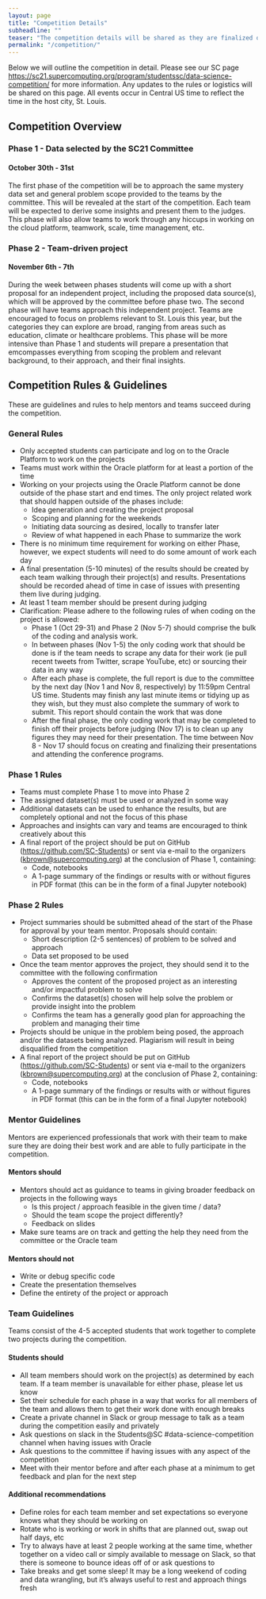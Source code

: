 ```yaml
---
layout: page
title: "Competition Details"
subheadline: ""
teaser: "The competition details will be shared as they are finalized on this page, with linkouts to other pages, blogs, etc as they appear. Please let us know if anything is unclear on this page."
permalink: "/competition/"
---
```


Below we will outline the competition in detail. Please see our SC page https://sc21.supercomputing.org/program/studentssc/data-science-competition/ for more information. Any updates to the rules or logistics will be shared on this page. All events occur in Central US time to reflect the time in the host city, St. Louis.

## Competition Overview

### Phase 1 - Data selected by the SC21 Committee
#### October 30th - 31st

The first phase of the competition will be to approach the same mystery data set and general problem scope provided to the teams by the committee. This will be revealed at the start of the competition. Each team will be expected to derive some insights and present them to the judges. This phase will also allow teams to work through any hiccups in working on the cloud platform, teamwork, scale, time management, etc.

### Phase 2 - Team-driven project 
#### November 6th - 7th

During the week between phases students will come up with a short proposal for an independent project, including the proposed data source(s), which will be approved by the committee before phase two. The second phase will have teams approach this independent project. Teams are encouraged to focus on problems relevant to St. Louis this year, but the categories they can explore are broad, ranging from areas such as education, climate or healthcare problems. This phase will be more intensive than Phase 1 and students will prepare a presentation that emcompasses everything from scoping the problem and relevant background, to their approach, and their final insights.

## Competition Rules & Guidelines
These are guidelines and rules to help mentors and teams succeed during the competition. 

### General Rules
- Only accepted students can participate and log on to the Oracle Platform to work on the projects
- Teams must work within the Oracle platform for at least a portion of the time
- Working on your projects using the Oracle Platform cannot be done outside of the phase start and end times. The only project related work that should happen outside of the phases include:
  - Idea generation and creating the project proposal
  - Scoping and planning for the weekends
  - Initiating data sourcing as desired, locally to transfer later
  - Review of what happened in each Phase to summarize the work
- There is no minimum time requirement for working on either Phase, however, we expect students will need to do some amount of work each day
- A final presentation (5-10 minutes) of the results should be created by each team walking through their project(s) and results. Presentations should be recorded ahead of time in case of issues with presenting them live during judging. 
- At least 1 team member should be present during judging
- Clarification: Please adhere to the following rules of when coding on the project is allowed:
  - Phase 1 (Oct 29-31) and Phase 2 (Nov 5-7) should comprise the bulk of the coding and analysis work.
  - In between phases (Nov 1-5) the only coding work that should be done is if the team needs to scrape any data for their work (ie pull recent tweets from Twitter, scrape YouTube, etc) or sourcing their data in any way
  - After each phase is complete, the full report is due to the committee by the next day (Nov 1 and Nov 8, respectively) by 11:59pm Central US time. Students may finish any last minute items or tidying up as they wish, but they must also complete the summary of work to submit. This report should contain the work that was done
  - After the final phase, the only coding work that may be completed to finish off their projects before judging (Nov 17) is to clean up any figures they may need for their presentation. The time between Nov 8 - Nov 17 should focus on creating and finalizing their presentations and attending the conference programs. 

### Phase 1 Rules 
- Teams must complete Phase 1 to move into Phase 2
- The assigned dataset(s) must be used or analyzed in some way
- Additional datasets can be used to enhance the results, but are completely optional and not the focus of this phase
- Approaches and insights can vary and teams are encouraged to think creatively about this
- A final report of the project should be put on GitHub (https://github.com/SC-Students) or sent via e-mail to the organizers (kbrown@supercomputing.org) at the conclusion of Phase 1, containing:
  - Code, notebooks
  - A 1-page summary of the findings or results with or without figures in PDF format (this can be in the form of a final Jupyter notebook)

### Phase 2 Rules
- Project summaries should be submitted ahead of the start of the Phase for approval by your team mentor. Proposals should contain:
  - Short description (2-5 sentences) of problem to be solved and approach
  - Data set proposed to be used
- Once the team mentor approves the project, they should send it to the committee with the following confirmation
  - Approves the content of the proposed project as an interesting and/or impactful problem to solve
  - Confirms the dataset(s) chosen will help solve the problem or provide insight into the problem
  - Confirms the team has a generally good plan for approaching the problem and managing their time
- Projects should be unique in the problem being posed, the approach and/or the datasets being analyzed. Plagiarism will result in being disqualified from the competition
- A final report of the project should be put on GitHub (https://github.com/SC-Students) or sent via e-mail to the organizers (kbrown@supercomputing.org) at the conclusion of Phase 2, containing:
  - Code, notebooks
  - A 1-page summary of the findings or results with or without figures in PDF format (this can be in the form of a final Jupyter notebook)

### Mentor Guidelines
Mentors are experienced professionals that work with their team to make sure they are doing their best work and are able to fully participate in the competition. 

#### Mentors should
- Mentors should act as guidance to teams in giving broader feedback on projects in the following ways
  - Is this project / approach feasible in the given time / data? 
  - Should the team scope the project differently?
  - Feedback on slides
- Make sure teams are on track and getting the help they need from the committee or the Oracle team

#### Mentors should not
- Write or debug specific code
- Create the presentation themselves
- Define the entirety of the project or approach

### Team Guidelines
Teams consist of the 4-5 accepted students that work together to complete two projects during the competition.

#### Students should
- All team members should work on the project(s) as determined by each team. If a team member is unavailable for either phase, please let us know
- Set their schedule for each phase in a way that works for all members of the team and allows them to get their work done with enough breaks
- Create a private channel in Slack or group message to talk as a team during the competition easily and privately
- Ask questions on slack in the Students@SC #data-science-competition channel when having issues with Oracle
- Ask questions to the committee if having issues with any aspect of the competition 
- Meet with their mentor before and after each phase at a minimum to get feedback and plan for the next step

#### Additional recommendations
- Define roles for each team member and set expectations so everyone knows what they should be working on
- Rotate who is working or work in shifts that are planned out, swap out half days, etc
- Try to always have at least 2 people working at the same time, whether together on a video call or simply available to message on Slack, so that there is someone to bounce ideas off of or ask questions to
- Take breaks and get some sleep! It may be a long weekend of coding and data wrangling, but it’s always useful to rest and approach things fresh


